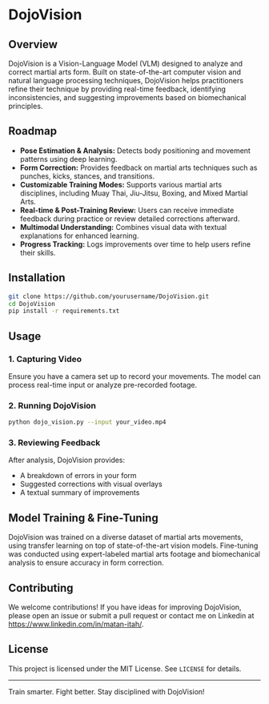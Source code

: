 # DojoVision

## Overview
DojoVision is a Vision-Language Model (VLM) designed to analyze and correct martial arts form. Built on state-of-the-art computer vision and natural language processing techniques, DojoVision helps practitioners refine their technique by providing real-time feedback, identifying inconsistencies, and suggesting improvements based on biomechanical principles.

## Roadmap
- **Pose Estimation & Analysis:** Detects body positioning and movement patterns using deep learning.
- **Form Correction:** Provides feedback on martial arts techniques such as punches, kicks, stances, and transitions.
- **Customizable Training Modes:** Supports various martial arts disciplines, including Muay Thai, Jiu-Jitsu, Boxing, and Mixed Martial Arts.
- **Real-time & Post-Training Review:** Users can receive immediate feedback during practice or review detailed corrections afterward.
- **Multimodal Understanding:** Combines visual data with textual explanations for enhanced learning.
- **Progress Tracking:** Logs improvements over time to help users refine their skills.

## Installation
```bash
git clone https://github.com/yourusername/DojoVision.git
cd DojoVision
pip install -r requirements.txt
```

## Usage
### 1. Capturing Video
Ensure you have a camera set up to record your movements. The model can process real-time input or analyze pre-recorded footage.

### 2. Running DojoVision
```bash
python dojo_vision.py --input your_video.mp4
```

### 3. Reviewing Feedback
After analysis, DojoVision provides:
- A breakdown of errors in your form
- Suggested corrections with visual overlays
- A textual summary of improvements

## Model Training & Fine-Tuning
DojoVision was trained on a diverse dataset of martial arts movements, using transfer learning on top of state-of-the-art vision models. Fine-tuning was conducted using expert-labeled martial arts footage and biomechanical analysis to ensure accuracy in form correction.

## Contributing
We welcome contributions! If you have ideas for improving DojoVision, please open an issue or submit a pull request or contact me on Linkedin at https://www.linkedin.com/in/matan-itah/.

## License
This project is licensed under the MIT License. See `LICENSE` for details.

---
Train smarter. Fight better. Stay disciplined with DojoVision!

